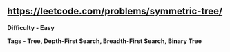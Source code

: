 ## https://leetcode.com/problems/symmetric-tree/

**Difficulty - Easy**

**Tags - Tree, Depth-First Search, Breadth-First Search, Binary Tree**
